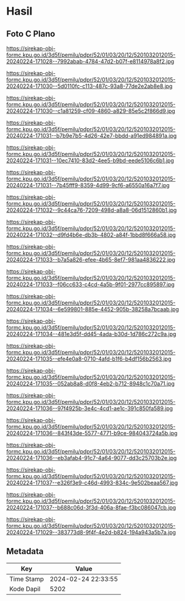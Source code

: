 # Hasil

## Foto C Plano

https://sirekap-obj-formc.kpu.go.id/3d5f/pemilu/pdpr/52/01/03/20/12/5201032012015-20240224-171028--7992abab-4784-47d2-b07f-e8114978a8f2.jpg

https://sirekap-obj-formc.kpu.go.id/3d5f/pemilu/pdpr/52/01/03/20/12/5201032012015-20240224-171030--5d0110fc-c113-487c-93a8-77de2e2ab8e8.jpg

https://sirekap-obj-formc.kpu.go.id/3d5f/pemilu/pdpr/52/01/03/20/12/5201032012015-20240224-171030--c1a81259-cf09-4860-a829-85e5c2f866d9.jpg

https://sirekap-obj-formc.kpu.go.id/3d5f/pemilu/pdpr/52/01/03/20/12/5201032012015-20240224-171031--b7b9e7b5-4d26-42e7-bbdd-a91ed984891a.jpg

https://sirekap-obj-formc.kpu.go.id/3d5f/pemilu/pdpr/52/01/03/20/12/5201032012015-20240224-171031--10ec7410-83d2-4ee5-b9bd-eede5106c6b1.jpg

https://sirekap-obj-formc.kpu.go.id/3d5f/pemilu/pdpr/52/01/03/20/12/5201032012015-20240224-171031--7b45fff9-8359-4d99-9cf6-a6550a16a7f7.jpg

https://sirekap-obj-formc.kpu.go.id/3d5f/pemilu/pdpr/52/01/03/20/12/5201032012015-20240224-171032--9c44ca76-7209-498d-a8a8-06d1512860b1.jpg

https://sirekap-obj-formc.kpu.go.id/3d5f/pemilu/pdpr/52/01/03/20/12/5201032012015-20240224-171032--d9fd4b6e-db3b-4802-a84f-1bbd8f666a58.jpg

https://sirekap-obj-formc.kpu.go.id/3d5f/pemilu/pdpr/52/01/03/20/12/5201032012015-20240224-171033--b7a5a826-efee-4b65-8ef7-981aa4836222.jpg

https://sirekap-obj-formc.kpu.go.id/3d5f/pemilu/pdpr/52/01/03/20/12/5201032012015-20240224-171033--f06cc633-c4cd-4a5b-9f01-2977cc895897.jpg

https://sirekap-obj-formc.kpu.go.id/3d5f/pemilu/pdpr/52/01/03/20/12/5201032012015-20240224-171034--6e599801-885e-4452-905b-38258a7bcaab.jpg

https://sirekap-obj-formc.kpu.go.id/3d5f/pemilu/pdpr/52/01/03/20/12/5201032012015-20240224-171034--481e3d5f-dd45-4ada-b30d-1d786c272c9a.jpg

https://sirekap-obj-formc.kpu.go.id/3d5f/pemilu/pdpr/52/01/03/20/12/5201032012015-20240224-171035--efe4e0a8-0710-4afd-b1f6-b4df156b2563.jpg

https://sirekap-obj-formc.kpu.go.id/3d5f/pemilu/pdpr/52/01/03/20/12/5201032012015-20240224-171035--052ab8a8-d0f8-4eb2-b712-8948c1c70a71.jpg

https://sirekap-obj-formc.kpu.go.id/3d5f/pemilu/pdpr/52/01/03/20/12/5201032012015-20240224-171036--97f4925b-3e4c-4cd1-ae1c-391c850fa589.jpg

https://sirekap-obj-formc.kpu.go.id/3d5f/pemilu/pdpr/52/01/03/20/12/5201032012015-20240224-171036--843f43de-5577-4771-b9ce-984043724a5b.jpg

https://sirekap-obj-formc.kpu.go.id/3d5f/pemilu/pdpr/52/01/03/20/12/5201032012015-20240224-171036--eb3afab4-91c7-4a64-9077-dd3c25703b2e.jpg

https://sirekap-obj-formc.kpu.go.id/3d5f/pemilu/pdpr/52/01/03/20/12/5201032012015-20240224-171037--e326f3e9-c46d-4993-834c-9e502beaa567.jpg

https://sirekap-obj-formc.kpu.go.id/3d5f/pemilu/pdpr/52/01/03/20/12/5201032012015-20240224-171037--b688c06d-3f3d-406a-8fae-f3bc086047cb.jpg

https://sirekap-obj-formc.kpu.go.id/3d5f/pemilu/pdpr/52/01/03/20/12/5201032012015-20240224-171029--383773d8-9f4f-4e2d-b824-194a943a5b7a.jpg


## Metadata

| Key        | Value               |
| ---------- | ------------------- |
| Time Stamp | 2024-02-24 22:33:55 |
| Kode Dapil | 5202                |



